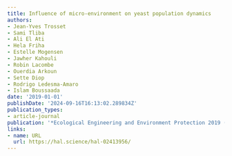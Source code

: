 ```yaml
---
title: Influence of micro-environment on yeast population dynamics
authors:
- Jean-Yves Trosset
- Sami Tliba
- Ali El Ati
- Hela Friha
- Estelle Mogensen
- Jawher Kahouli
- Robin Lacombe
- Ouerdia Arkoun
- Sette Diop
- Rodrigo Ledesma-Amaro
- Islam Boussaada
date: '2019-01-01'
publishDate: '2024-09-16T16:13:02.289834Z'
publication_types:
- article-journal
publication: '*Ecological Engineering and Environment Protection 2019 (2)*'
links:
- name: URL
  url: https://hal.science/hal-02413956/
---
```

